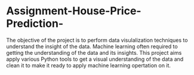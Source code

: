 # Assignment-House-Price-Prediction-

The objective of the project is to perform data visulalization techniques to understand the insight of the data. Machine learning often required to getting the understanding of the data and its insights. This project aims apply various Python tools to get a visual understanding of the data and clean it to make it ready to apply machine learning opertation on it.
